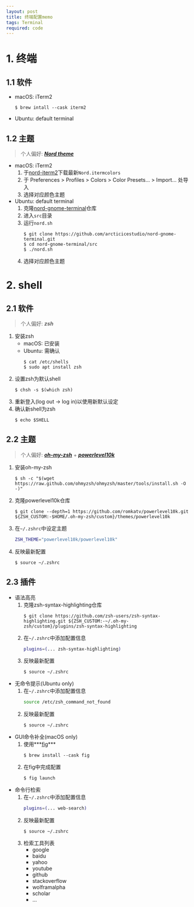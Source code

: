 ```yaml
---
layout: post
title: 终端配置memo
tags: Terminal 
required: code
---
```


# 1. 终端

## 1.1 软件

- macOS: iTerm2
    ```shell
    $ brew intall --cask iterm2
    ```
- Ubuntu: default terminal

## 1.2 主题

> 个人偏好: ***[Nord theme](https://www.nordtheme.com)***

- macOS: iTerm2
    1. 于[nord-iterm2](https://github.com/arcticicestudio/nord-iterm2)下载最新`Nord.itermcolors`
    1. 于 Preferences > Profiles > Colors > Color Presets... > Import... 处导入
    1. 选择对应颜色主题
- Ubuntu: default terminal
    1. 克隆[nord-gnome-terminal](https://github.com/arcticicestudio/nord-gnome-terminal)仓库
    1. 进入`src`目录
    1. 运行`nord.sh`
        ```shell
        $ git clone https://github.com/arcticicestudio/nord-gnome-terminal.git
        $ cd nord-gnome-terminal/src
        $ ./nord.sh
        ```
    1. 选择对应颜色主题

# 2. shell

## 2.1 软件

> 个人偏好: ***zsh***

1. 安装zsh
    - macOS: 已安装
    - Ubuntu: 需确认
        ```shell
        $ cat /etc/shells
        $ sudo apt install zsh
        ```
1. 设置zsh为默认shell
    ```shell
    $ chsh -s $(which zsh)
    ```
1. 重新登入(log out $\to$ log in)以使用新默认设定
1. 确认新shell为zsh
    ```shell
    $ echo $SHELL
    ```

## 2.2 主题

> 个人偏好: ***[oh-my-zsh](https://ohmyz.sh)*** + ***[powerlevel10k](https://github.com/romkatv/powerlevel10k)***

1. 安装oh-my-zsh
    ```shell
    $ sh -c "$(wget https://raw.github.com/ohmyzsh/ohmyzsh/master/tools/install.sh -O -)"
    ```
1. 克隆powerlevel10k仓库
    ```shell
    $ git clone --depth=1 https://github.com/romkatv/powerlevel10k.git ${ZSH_CUSTOM:-$HOME/.oh-my-zsh/custom}/themes/powerlevel10k
    ```
1. 在`~/.zshrc`中设定主题
    ```bash
    ZSH_THEME="powerlevel10k/powerlevel10k"
    ```
1. 反映最新配置
    ```shell
    $ source ~/.zshrc
    ```

## 2.3 插件

- 语法高亮
    1. 克隆zsh-syntax-highlighting仓库
        ```shell
        $ git clone https://github.com/zsh-users/zsh-syntax-highlighting.git ${ZSH_CUSTOM:-~/.oh-my-zsh/custom}/plugins/zsh-syntax-highlighting
        ```
    1. 在`~/.zshrc`中添加配置信息
        ```bash
        plugins=(... zsh-syntax-highlighting)
        ```
    1. 反映最新配置
        ```shell
        $ source ~/.zshrc
        ```
- 无命令提示(Ubuntu only)
    1. 在`~/.zshrc`中添加配置信息
        ```bash
        source /etc/zsh_command_not_found
        ```
    1. 反映最新配置
        ```shell
        $ source ~/.zshrc
        ```
- GUI命令补全(macOS only)
    1. 使用***[fig](https://fig.io)***
        ```shell
        $ brew install --cask fig
        ```
    1. 在fig中完成配置
        ```shell
        $ fig launch
        ```
- 命令行检索
    1. 在`~/.zshrc`中添加配置信息
        ```bash
        plugins=(... web-search)
        ``` 
    1. 反映最新配置
        ```shell
        $ source ~/.zshrc
        ```
    1. 检索工具列表
        - google
        - baidu
        - yahoo
        - youtube
        - github
        - stackoverflow
        - wolframalpha
        - scholar
        - ...


